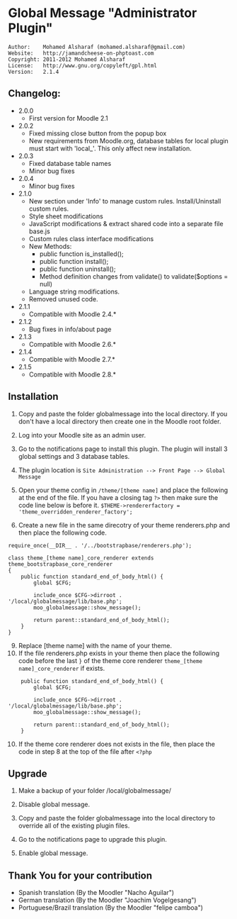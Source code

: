 # Global Message "Administrator Plugin"

```
Author:    Mohamed Alsharaf (mohamed.alsharaf@gmail.com)
Website:   http://jamandcheese-on-phptoast.com
Copyright: 2011-2012 Mohamed Alsharaf
License:   http://www.gnu.org/copyleft/gpl.html
Version:   2.1.4
```

## Changelog:
- 2.0.0
  	- First version for Moodle 2.1
- 2.0.2 
	- Fixed missing close button from the popup box
    - New requirements from Moodle.org, database tables for local plugin must start with 'local_'. This only affect new installation.
- 2.0.3 
	- Fixed database table names
    - Minor bug fixes
- 2.0.4
	- Minor bug fixes
- 2.1.0
 	- New section under 'Info' to manage custom rules. Install/Uninstall custom rules.
    - Style sheet modifications
    - JavaScript modifications & extract shared code into a separate file base.js
    - Custom rules class interface modifications
    - New Methods:
    	- public function is_installed();
        - public function install();
        - public function uninstall();
        - Method definition changes from validate() to validate($options = null)  
   - Language string modifications.
   - Removed unused code.
- 2.1.1
	- Compatible with Moodle 2.4.*
- 2.1.2
	- Bug fixes in info/about page
- 2.1.3
	- Compatible with Moodle 2.6.*
- 2.1.4
	- Compatible with Moodle 2.7.*
- 2.1.5
	- Compatible with Moodle 2.8.*

## Installation

1. Copy and paste the folder globalmessage into the local directory. If you don't have a local directory then create one in the Moodle root folder.

2. Log into your Moodle site as an admin user.

3. Go to the notifications page to install this plugin. The plugin will install 3 global settings and 3 database tables.

4. The plugin location is `Site Administration --> Front Page --> Global Message`

7. Open your theme config in `/theme/[theme name]` and place the following at the end of the file. If you have a closing tag `?>` then make sure the code line below is before it.
`$THEME->rendererfactory = 'theme_overridden_renderer_factory';`

8. Create a new file in the same direcotry of your theme renderers.php and then place the following code.

```
require_once(__DIR__ . '/../bootstrapbase/renderers.php');

class theme_[theme name]_core_renderer extends theme_bootstrapbase_core_renderer
{
    public function standard_end_of_body_html() {
        global $CFG;

        include_once $CFG->dirroot . '/local/globalmessage/lib/base.php';
        moo_globalmessage::show_message();

        return parent::standard_end_of_body_html();
    }
}
```
9. Replace [theme name] with the name of your theme.
10. If the file renderers.php exists in your theme then place the following code before the last `}` of the theme core renderer `theme_[theme name]_core_renderer` if exists.

```
    public function standard_end_of_body_html() {
        global $CFG;

        include_once $CFG->dirroot . '/local/globalmessage/lib/base.php';
        moo_globalmessage::show_message();

        return parent::standard_end_of_body_html();
    }
```

10. If the theme core renderer does not exists in the file, then place the code in step 8 at the top of the file after `<?php`

## Upgrade

1. Make a backup of your folder /local/globalmessage/

2. Disable global message.

2. Copy and paste the folder globalmessage into the local directory to override all of the existing plugin files.

3. Go to the notifications page to upgrade this plugin.

4. Enable global message.

## Thank You for your contribution

- Spanish translation (By the Moodler "Nacho Aguilar")
- German translation (By the Moodler "Joachim Vogelgesang")
- Portuguese/Brazil translation (By the Moodler "felipe camboa")
